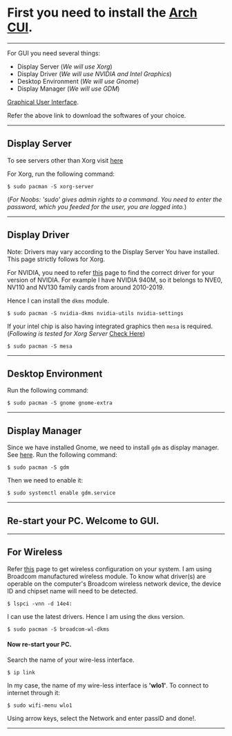 # First you need to install the [Arch CUI](https://github.com/VARoDeK/mynotes/blob/master/Arch/OS_Installation/1_install_Arch_CUI.md).

---

For GUI you need several things:
* Display Server (_We will use Xorg_)
* Display Driver (_We will use NVIDIA and Intel Graphics_)
* Desktop Environment (_We will use Gnome_)
* Display Manager (_We will use GDM_)

[Graphical User Interface](https://wiki.archlinux.org/index.php/General_recommendations#Graphical_user_interface).

Refer the above link to download the softwares of your choice.

---

## Display Server
To see servers other than Xorg visit [here](https://wiki.archlinux.org/index.php/General_recommendations#Display_server)

For Xorg, run the following command:

`$ sudo pacman -S xorg-server`

(_For Noobs: 'sudo' gives admin rights to a command. You need to enter the password, which you feeded for the user, you are logged into._)

---

## Display Driver
Note: Drivers may vary according to the Display Server You have installed. This page strictly follows for Xorg.

For NVIDIA, you need to refer [this](https://wiki.archlinux.org/index.php/NVIDIA) page to find the correct driver for your version of NVIDIA.
For example I have NVIDIA 940M, so it belongs to NVE0, NV110 and NV130 family cards from around 2010-2019.

Hence I can install the `dkms` module.

`$ sudo pacman -S nvidia-dkms nvidia-utils nvidia-settings`

If your intel chip is also having integrated graphics then `mesa` is required. (_Following is tested for Xorg Server_ [Check Here](https://wiki.archlinux.org/index.php/Xorg#Driver_installation))

`$ sudo pacman -S mesa`

---

## Desktop Environment
Run the following command:

`$ sudo pacman -S gnome gnome-extra`

---

## Display Manager
Since we have installed Gnome, we need to install `gdm` as display manager. See [here](https://wiki.archlinux.org/index.php/Display_manager#Graphical).
Run the following command:

`$ sudo pacman -S gdm`

Then we need to enable it:

`$ sudo systemctl enable gdm.service`

---

## Re-start your PC. Welcome to GUI.

---

## For Wireless

Refer [this](https://wiki.archlinux.org/index.php/Wireless_network_configuration) page to get wireless configuration on your system.
I am using Broadcom manufactured wireless module.
To know what driver(s) are operable on the computer's Broadcom wireless network device, the device ID and chipset name will need to be detected. 

`$ lspci -vnn -d 14e4:`  

I can use the latest drivers. Hence I am using the `dkms` version.

`$ sudo pacman -S broadcom-wl-dkms`

#### Now re-start your PC.

Search the name of your wire-less interface.

`$ ip link`

In my case, the name of my wire-less interface is **'wlo1'**.
To connect to internet through it:

`$ sudo wifi-menu wlo1`

Using arrow keys, select the Network and enter passID and done!.

---